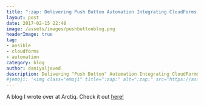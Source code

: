 ```yaml
---
title: ":zap: Delivering Push Button Automation Integrating CloudForms and Ansible Tower"
layout: post
date: 2017-02-15 22:48
image: /assets/images/pushbuttonblog.png
headerImage: true
tag:
- ansible
- cloudforms
- automation
category: blog
author: daniyaljaved
description: Delivering "Push Button" Automation Integrating CloudForms and Ansible Tower
#jemoji: '<img class="emoji" title=":zap:" alt=":zap:" src="https://assets.github.com/images/icons/emoji/unicode/26a1.png" height="20" width="20" align="absmiddle">'
---
```


A blog I wrote over at Arctiq. Check it out <a href="https://www.arctiq.ca/our-blog/integrating-cloudforms-and-ansible-tower/">here!</a>

